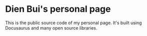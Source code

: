 # Dien Bui's personal page

This is the public source code of my personal page. It's built using Docusaurus and many open source libraries.
